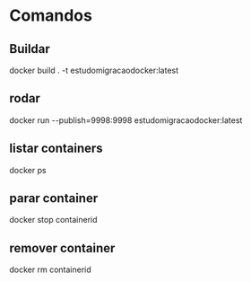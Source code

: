 # Comandos

## Buildar
docker build . -t estudomigracaodocker:latest

## rodar
docker run --publish=9998:9998 estudomigracaodocker:latest


## listar containers
docker ps

## parar container
docker stop containerid


## remover container
docker rm containerid
